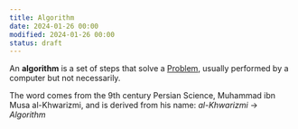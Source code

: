 ```yaml
---
title: Algorithm
date: 2024-01-26 00:00
modified: 2024-01-26 00:00
status: draft
---
```


An **algorithm** is a set of steps that solve a [Problem](problem.md), usually performed by a computer but not necessarily.

The word comes from the 9th century Persian Science, Muhammad ibn Musa al-Khwarizmi, and is derived from his name: *al-Khwarizmi* -> *Algorithm*
